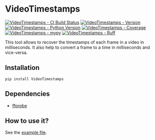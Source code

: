 # VideoTimestamps
[![VideoTimestamps - CI Build Status](https://github.com/moi15moi/VideoTimestamps/workflows/Run%20Tests/badge.svg)](https://github.com/moi15moi/VideoTimestamps/actions/workflows/run_test.yml)
[![VideoTimestamps - Version](https://img.shields.io/pypi/v/videotimestamps.svg)](https://pypi.org/project/VideoTimestamps)
[![VideoTimestamps - Python Version](https://img.shields.io/pypi/pyversions/videotimestamps.svg)](https://pypi.org/project/VideoTimestamps)
[![VideoTimestamps - Coverage](https://img.shields.io/codecov/c/github/moi15moi/VideoTimestamps)](https://app.codecov.io/github/moi15moi/VideoTimestamps)
[![VideoTimestamps - mypy](https://img.shields.io/badge/mypy-checked-blue)](https://github.com/moi15moi/VideoTimestamps/actions?query=branch:main)
[![VideoTimestamps - Ruff](https://img.shields.io/endpoint?url=https://raw.githubusercontent.com/astral-sh/ruff/main/assets/badge/v2.json)](https://github.com/astral-sh/ruff)

This tool allows to recover the timestamps of each frame in a video in milliseconds.
It also help to convert a frame to a time in milliseconds and vice-versa.

## Installation
```
pip install VideoTimestamps
```

## Dependencies
-  [ffprobe](https://ffmpeg.org/download.html)

## How to use it?
See the [example file](./examples/get_timestamps.py).
